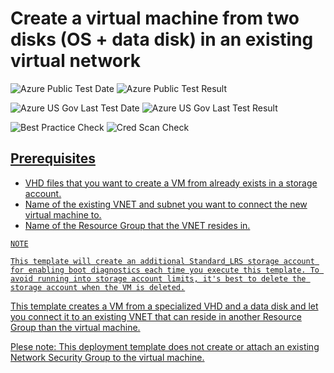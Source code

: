 # Create a virtual machine from two disks (OS + data disk) in an existing virtual network

![Azure Public Test Date](https://azurequickstartsservice.blob.core.windows.net/badges/201-vm-os-disk-and-data-disk-existing-vnet/PublicLastTestDate.svg)
![Azure Public Test Result](https://azurequickstartsservice.blob.core.windows.net/badges/201-vm-os-disk-and-data-disk-existing-vnet/PublicDeployment.svg)

![Azure US Gov Last Test Date](https://azurequickstartsservice.blob.core.windows.net/badges/201-vm-os-disk-and-data-disk-existing-vnet/FairfaxLastTestDate.svg)
![Azure US Gov Last Test Result](https://azurequickstartsservice.blob.core.windows.net/badges/201-vm-os-disk-and-data-disk-existing-vnet/FairfaxDeployment.svg)

![Best Practice Check](https://azurequickstartsservice.blob.core.windows.net/badges/201-vm-os-disk-and-data-disk-existing-vnet/BestPracticeResult.svg)
![Cred Scan Check](https://azurequickstartsservice.blob.core.windows.net/badges/201-vm-os-disk-and-data-disk-existing-vnet/CredScanResult.svg)

<a href="https://portal.azure.com/#create/Microsoft.Template/uri/https%3A%2F%2Fraw.githubusercontent.com%2Fazure%2Fazure-quickstart-templates%2Fmaster%2F201-os-disk-and-data-disk-existing-vnet%2Fazuredeploy.json" target="_blank">
    

<a href="http://armviz.io/#/?load=https%3A%2F%2Fraw.githubusercontent.com%2FAzure%2Fazure-quickstart-templates%2Fmaster%2F201-os-disk-and-data-disk-existing-vnet%2Fazuredeploy.json" target="_blank">

## Prerequisites

- VHD files that you want to create a VM from already exists in a storage account.
- Name of the existing VNET and subnet you want to connect the new virtual machine to.
- Name of the Resource Group that the VNET resides in.

```
NOTE

This template will create an additional Standard_LRS storage account for enabling boot diagnostics each time you execute this template. To avoid running into storage account limits, it's best to delete the storage account when the VM is deleted.
```

This template creates a VM from a specialized VHD and a data disk and let you connect it to an existing VNET that can reside in another Resource Group than the virtual machine.

Plese note: This deployment template does not create or attach an existing Network Security Group to the virtual machine. 


